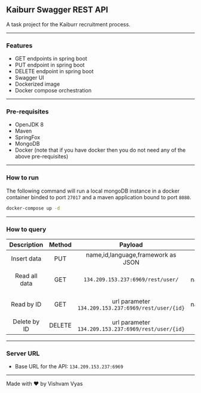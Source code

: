 ## Kaiburr Swagger REST API

A task project for the Kaiburr recruitment process.

---

### Features

* GET endpoints in spring boot
* PUT endpoint in spring boot
* DELETE endpoint in spring boot
* Swagger UI
* Dockerized image
* Docker compose orchestration

---

### Pre-requisites

* OpenJDK 8
* Maven
* SpringFox
* MongoDB
* Docker (note that if you have docker then you do not need any of the above pre-requisites)

---

### How to run

The following command will run a local mongoDB instance in a docker container binded to port `27017` and a maven application bound to port `8080`.

```sh
docker-compose up -d
```

---

### How to query

| Description | Method | Payload | Response |
|:--:|:--:|:--:|:--:|
| Insert data | PUT | name,id,language,framework as JSON | Status: 201 |
| Read all data | GET | `134.209.153.237:6969/rest/user/` | status 200, data name,id,language,framework as JSON |
| Read by ID | GET | url parameter `134.209.153.237:6969/rest/user/{id}` | status 200 name,id,language,framework as JSON|
| Delete by ID | DELETE | url parameter `134.209.153.237:6969/rest/user/{id}` | 200 |

--- 

### Server URL

* Base URL for the API: `134.209.153.237:6969`

---

Made with :heart: by Vishvam Vyas
